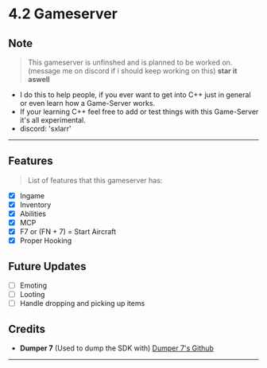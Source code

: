 # 4.2 Gameserver

## Note
> This gameserver is unfinshed and is planned to be worked on. (message me on discord if i should keep working on this) **star it aswell**
- I do this to help people, if you ever want to get into C++ just in general or even learn how a Game-Server works.
- If your learning C++ feel free to add or test things with this Game-Server it's all experimental.
- discord: 'sxlarr'

---

## Features
> List of features that this gameserver has:
- [X] Ingame
- [X] Inventory
- [X] Abilities
- [X] MCP
- [X] F7 or (FN + 7) = Start Aircraft
- [X] Proper Hooking

## Future Updates
- [ ] Emoting
- [ ] Looting
- [ ] Handle dropping and picking up items

## Credits
- **Dumper 7** (Used to dump the SDK with) [Dumper 7's Github](https://github.com/Encryqed/Dumper-7)

---
